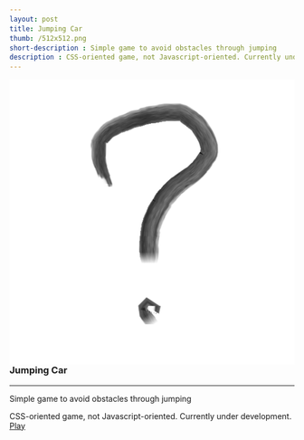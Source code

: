 ```yaml
---
layout: post
title: Jumping Car
thumb: /512x512.png
short-description : Simple game to avoid obstacles through jumping
description : CSS-oriented game, not Javascript-oriented. Currently under development.
---
```

<img src="/512x512.png" align="left" class="img">
<h3>Jumping Car</h3>
<hr>
<p>Simple game to avoid obstacles through jumping</p>
<p class="detail">
  CSS-oriented game, not Javascript-oriented. Currently under development.<br>
  <a href="#" class="cta" onclick="openPopupHor('https://truemaxdh.github.io/EnjoyCoding/game_hscroll_car/');">Play</a>
</p>
